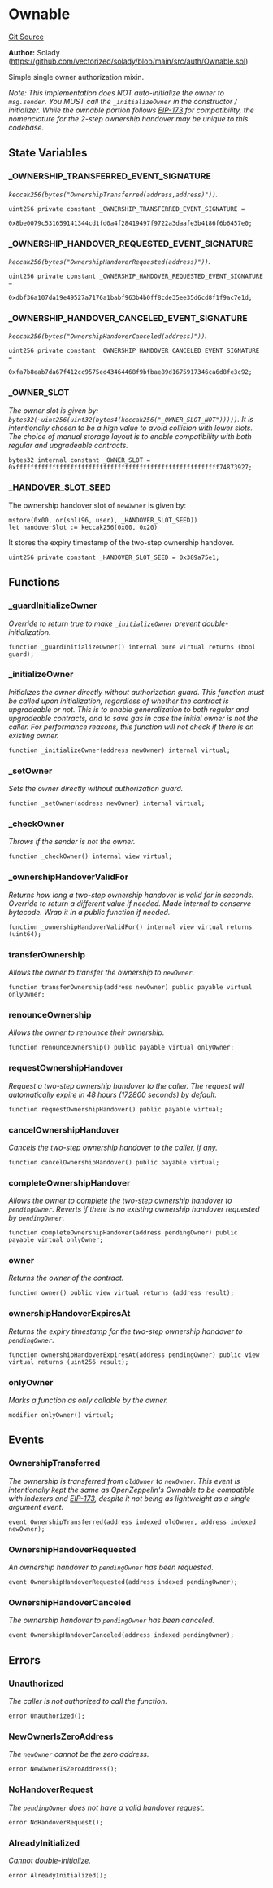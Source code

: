 # Ownable
[Git Source](https://github.com/VerisLabs/KAM/blob/9902b1ea80f671449ee88e1d19504fe796d0d9a5/src/vendor/Ownable.sol)

**Author:**
Solady (https://github.com/vectorized/solady/blob/main/src/auth/Ownable.sol)

Simple single owner authorization mixin.

*Note:
This implementation does NOT auto-initialize the owner to `msg.sender`.
You MUST call the `_initializeOwner` in the constructor / initializer.
While the ownable portion follows
[EIP-173](https://eips.ethereum.org/EIPS/eip-173) for compatibility,
the nomenclature for the 2-step ownership handover may be unique to this codebase.*


## State Variables
### _OWNERSHIP_TRANSFERRED_EVENT_SIGNATURE
*`keccak256(bytes("OwnershipTransferred(address,address)"))`.*


```solidity
uint256 private constant _OWNERSHIP_TRANSFERRED_EVENT_SIGNATURE =
    0x8be0079c531659141344cd1fd0a4f28419497f9722a3daafe3b4186f6b6457e0;
```


### _OWNERSHIP_HANDOVER_REQUESTED_EVENT_SIGNATURE
*`keccak256(bytes("OwnershipHandoverRequested(address)"))`.*


```solidity
uint256 private constant _OWNERSHIP_HANDOVER_REQUESTED_EVENT_SIGNATURE =
    0xdbf36a107da19e49527a7176a1babf963b4b0ff8cde35ee35d6cd8f1f9ac7e1d;
```


### _OWNERSHIP_HANDOVER_CANCELED_EVENT_SIGNATURE
*`keccak256(bytes("OwnershipHandoverCanceled(address)"))`.*


```solidity
uint256 private constant _OWNERSHIP_HANDOVER_CANCELED_EVENT_SIGNATURE =
    0xfa7b8eab7da67f412cc9575ed43464468f9bfbae89d1675917346ca6d8fe3c92;
```


### _OWNER_SLOT
*The owner slot is given by:
`bytes32(~uint256(uint32(bytes4(keccak256("_OWNER_SLOT_NOT")))))`.
It is intentionally chosen to be a high value
to avoid collision with lower slots.
The choice of manual storage layout is to enable compatibility
with both regular and upgradeable contracts.*


```solidity
bytes32 internal constant _OWNER_SLOT = 0xffffffffffffffffffffffffffffffffffffffffffffffffffffffff74873927;
```


### _HANDOVER_SLOT_SEED
The ownership handover slot of `newOwner` is given by:
```
mstore(0x00, or(shl(96, user), _HANDOVER_SLOT_SEED))
let handoverSlot := keccak256(0x00, 0x20)
```
It stores the expiry timestamp of the two-step ownership handover.


```solidity
uint256 private constant _HANDOVER_SLOT_SEED = 0x389a75e1;
```


## Functions
### _guardInitializeOwner

*Override to return true to make `_initializeOwner` prevent double-initialization.*


```solidity
function _guardInitializeOwner() internal pure virtual returns (bool guard);
```

### _initializeOwner

*Initializes the owner directly without authorization guard.
This function must be called upon initialization,
regardless of whether the contract is upgradeable or not.
This is to enable generalization to both regular and upgradeable contracts,
and to save gas in case the initial owner is not the caller.
For performance reasons, this function will not check if there
is an existing owner.*


```solidity
function _initializeOwner(address newOwner) internal virtual;
```

### _setOwner

*Sets the owner directly without authorization guard.*


```solidity
function _setOwner(address newOwner) internal virtual;
```

### _checkOwner

*Throws if the sender is not the owner.*


```solidity
function _checkOwner() internal view virtual;
```

### _ownershipHandoverValidFor

*Returns how long a two-step ownership handover is valid for in seconds.
Override to return a different value if needed.
Made internal to conserve bytecode. Wrap it in a public function if needed.*


```solidity
function _ownershipHandoverValidFor() internal view virtual returns (uint64);
```

### transferOwnership

*Allows the owner to transfer the ownership to `newOwner`.*


```solidity
function transferOwnership(address newOwner) public payable virtual onlyOwner;
```

### renounceOwnership

*Allows the owner to renounce their ownership.*


```solidity
function renounceOwnership() public payable virtual onlyOwner;
```

### requestOwnershipHandover

*Request a two-step ownership handover to the caller.
The request will automatically expire in 48 hours (172800 seconds) by default.*


```solidity
function requestOwnershipHandover() public payable virtual;
```

### cancelOwnershipHandover

*Cancels the two-step ownership handover to the caller, if any.*


```solidity
function cancelOwnershipHandover() public payable virtual;
```

### completeOwnershipHandover

*Allows the owner to complete the two-step ownership handover to `pendingOwner`.
Reverts if there is no existing ownership handover requested by `pendingOwner`.*


```solidity
function completeOwnershipHandover(address pendingOwner) public payable virtual onlyOwner;
```

### owner

*Returns the owner of the contract.*


```solidity
function owner() public view virtual returns (address result);
```

### ownershipHandoverExpiresAt

*Returns the expiry timestamp for the two-step ownership handover to `pendingOwner`.*


```solidity
function ownershipHandoverExpiresAt(address pendingOwner) public view virtual returns (uint256 result);
```

### onlyOwner

*Marks a function as only callable by the owner.*


```solidity
modifier onlyOwner() virtual;
```

## Events
### OwnershipTransferred
*The ownership is transferred from `oldOwner` to `newOwner`.
This event is intentionally kept the same as OpenZeppelin's Ownable to be
compatible with indexers and [EIP-173](https://eips.ethereum.org/EIPS/eip-173),
despite it not being as lightweight as a single argument event.*


```solidity
event OwnershipTransferred(address indexed oldOwner, address indexed newOwner);
```

### OwnershipHandoverRequested
*An ownership handover to `pendingOwner` has been requested.*


```solidity
event OwnershipHandoverRequested(address indexed pendingOwner);
```

### OwnershipHandoverCanceled
*The ownership handover to `pendingOwner` has been canceled.*


```solidity
event OwnershipHandoverCanceled(address indexed pendingOwner);
```

## Errors
### Unauthorized
*The caller is not authorized to call the function.*


```solidity
error Unauthorized();
```

### NewOwnerIsZeroAddress
*The `newOwner` cannot be the zero address.*


```solidity
error NewOwnerIsZeroAddress();
```

### NoHandoverRequest
*The `pendingOwner` does not have a valid handover request.*


```solidity
error NoHandoverRequest();
```

### AlreadyInitialized
*Cannot double-initialize.*


```solidity
error AlreadyInitialized();
```

